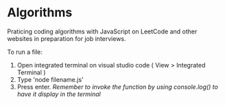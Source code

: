 # Algorithms

Praticing coding algorithms with JavaScript on LeetCode and other websites in preparation for job interviews.


To run a file:
1) Open integrated terminal on visual studio code ( View > Integrated Terminal )
2) Type 'node filename.js'
3) Press enter.
*Remember to invoke the function by using console.log() to have it display in the terminal*
